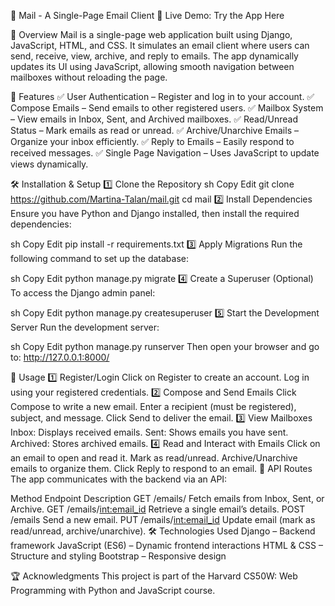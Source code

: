📧 Mail - A Single-Page Email Client
🔗 Live Demo: Try the App Here

📜 Overview
Mail is a single-page web application built using Django, JavaScript, HTML, and CSS. It simulates an email client where users can send, receive, view, archive, and reply to emails. The app dynamically updates its UI using JavaScript, allowing smooth navigation between mailboxes without reloading the page.

🚀 Features
✅ User Authentication – Register and log in to your account.
✅ Compose Emails – Send emails to other registered users.
✅ Mailbox System – View emails in Inbox, Sent, and Archived mailboxes.
✅ Read/Unread Status – Mark emails as read or unread.
✅ Archive/Unarchive Emails – Organize your inbox efficiently.
✅ Reply to Emails – Easily respond to received messages.
✅ Single Page Navigation – Uses JavaScript to update views dynamically.

🛠️ Installation & Setup
1️⃣ Clone the Repository
sh
Copy
Edit
git clone https://github.com/Martina-Talan/mail.git
cd mail
2️⃣ Install Dependencies
Ensure you have Python and Django installed, then install the required dependencies:

sh
Copy
Edit
pip install -r requirements.txt
3️⃣ Apply Migrations
Run the following command to set up the database:

sh
Copy
Edit
python manage.py migrate
4️⃣ Create a Superuser (Optional)
To access the Django admin panel:

sh
Copy
Edit
python manage.py createsuperuser
5️⃣ Start the Development Server
Run the development server:

sh
Copy
Edit
python manage.py runserver
Then open your browser and go to: http://127.0.0.1:8000/

📌 Usage
1️⃣ Register/Login
Click on Register to create an account.
Log in using your registered credentials.
2️⃣ Compose and Send Emails
Click Compose to write a new email.
Enter a recipient (must be registered), subject, and message.
Click Send to deliver the email.
3️⃣ View Mailboxes
Inbox: Displays received emails.
Sent: Shows emails you have sent.
Archived: Stores archived emails.
4️⃣ Read and Interact with Emails
Click on an email to open and read it.
Mark as read/unread.
Archive/Unarchive emails to organize them.
Click Reply to respond to an email.
🔗 API Routes
The app communicates with the backend via an API:

Method	Endpoint	Description
GET	/emails/<mailbox>	Fetch emails from Inbox, Sent, or Archive.
GET	/emails/<int:email_id>	Retrieve a single email’s details.
POST	/emails	Send a new email.
PUT	/emails/<int:email_id>	Update email (mark as read/unread, archive/unarchive).
🛠️ Technologies Used
Django – Backend framework
JavaScript (ES6) – Dynamic frontend interactions
HTML & CSS – Structure and styling
Bootstrap – Responsive design

🏆 Acknowledgments
This project is part of the Harvard CS50W: Web Programming with Python and JavaScript course.

